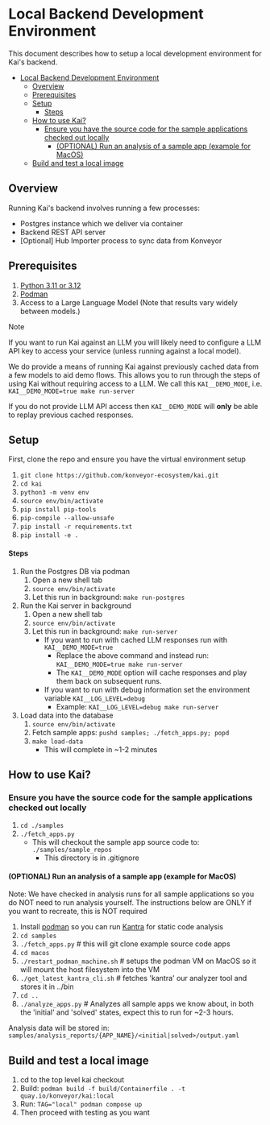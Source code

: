 # Local Backend Development Environment

This document describes how to setup a local development environment for Kai's
backend.

- [Local Backend Development Environment](#local-backend-development-environment)
  - [Overview](#overview)
  - [Prerequisites](#prerequisites)
  - [Setup](#setup)
    - [Steps](#steps)
  - [How to use Kai?](#how-to-use-kai)
    - [Ensure you have the source code for the sample applications checked out locally](#ensure-you-have-the-source-code-for-the-sample-applications-checked-out-locally)
      - [(OPTIONAL) Run an analysis of a sample app (example for MacOS)](#optional-run-an-analysis-of-a-sample-app-example-for-macos)
  - [Build and test a local image](#build-and-test-a-local-image)

## Overview

Running Kai's backend involves running a few processes:

- Postgres instance which we deliver via container
- Backend REST API server
- [Optional] Hub Importer process to sync data from Konveyor

## Prerequisites

1. [Python 3.11 or 3.12](https://www.python.org/downloads/)
2. [Podman](https://podman.io/getting-started/installation)
3. Access to a Large Language Model (Note that results vary widely between
   models.)

> [!NOTE]
>
> If you want to run Kai against an LLM you will likely need to configure a LLM
> API key to access your service (unless running against a local model).
>
> We do provide a means of running Kai against previously cached data from a few
> models to aid demo flows. This allows you to run through the steps of using
> Kai without requiring access to a LLM. We call this `KAI__DEMO_MODE`, i.e.
> `KAI__DEMO_MODE=true make run-server`
>
> If you do not provide LLM API access then `KAI__DEMO_MODE` will **only** be
> able to replay previous cached responses.

## Setup

First, clone the repo and ensure you have the virtual environment setup

1. `git clone https://github.com/konveyor-ecosystem/kai.git`
2. `cd kai`
3. `python3 -m venv env`
4. `source env/bin/activate`
5. `pip install pip-tools`
6. `pip-compile --allow-unsafe`
7. `pip install -r requirements.txt`
8. `pip install -e .`

#### Steps

1. Run the Postgres DB via podman
   1. Open a new shell tab
   1. `source env/bin/activate`
   1. Let this run in background: `make run-postgres`
1. Run the Kai server in background
   1. Open a new shell tab
   1. `source env/bin/activate`
   1. Let this run in background: `make run-server`
      - If you want to run with cached LLM responses run with `KAI__DEMO_MODE=true`
        - Replace the above command and instead run: `KAI__DEMO_MODE=true make run-server`
        - The `KAI__DEMO_MODE` option will cache responses and play them back on subsequent runs.
      - If you want to run with debug information set the environment variable `KAI__LOG_LEVEL=debug`
        - Example: `KAI__LOG_LEVEL=debug make run-server`
1. Load data into the database
   1. `source env/bin/activate`
   1. Fetch sample apps: `pushd samples; ./fetch_apps.py; popd`
   1. `make load-data`
      - This will complete in ~1-2 minutes

## How to use Kai?

### Ensure you have the source code for the sample applications checked out locally

1. `cd ./samples`
2. `./fetch_apps.py`
   - This will checkout the sample app source code to: `./samples/sample_repos`
     - This directory is in .gitignore

#### (OPTIONAL) Run an analysis of a sample app (example for MacOS)

Note: We have checked in analysis runs for all sample applications so you do NOT need to run analysis yourself. The instructions below are ONLY if you want to recreate, this is NOT required

1. Install [podman](https://podman.io/) so you can run [Kantra](https://github.com/konveyor/kantra) for static code analysis
1. `cd samples`
1. `./fetch_apps.py` # this will git clone example source code apps
1. `cd macos`
1. `./restart_podman_machine.sh` # setups the podman VM on MacOS so it will mount the host filesystem into the VM
1. `./get_latest_kantra_cli.sh` # fetches 'kantra' our analyzer tool and stores it in ../bin
1. `cd ..`
1. `./analyze_apps.py` # Analyzes all sample apps we know about, in both the 'initial' and 'solved' states, expect this to run for ~2-3 hours.

Analysis data will be stored in: `samples/analysis_reports/{APP_NAME}/<initial|solved>/output.yaml`

## Build and test a local image

1. cd to the top level kai checkout
1. Build: `podman build -f build/Containerfile . -t quay.io/konveyor/kai:local`
1. Run: `TAG="local" podman compose up`
1. Then proceed with testing as you want
